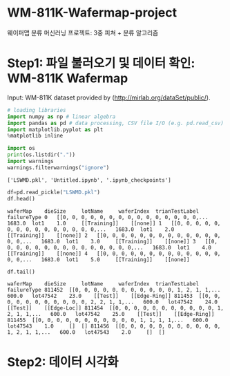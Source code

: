 # WM-811K-Wafermap-project
웨이퍼맵 분류 머신러닝 프로젝트: 3중 피쳐 + 분류 알고리즘

# Step1: 파일 불러오기 및 데이터 확인: WM-811K Wafermap

Input: WM-811K dataset provided by (http://mirlab.org/dataSet/public/).

```python
# loading libraries
import numpy as np # linear algebra
import pandas as pd # data processing, CSV file I/O (e.g. pd.read_csv)
import matplotlib.pyplot as plt
%matplotlib inline 

import os
print(os.listdir("."))
import warnings
warnings.filterwarnings("ignore")
```

`
['LSWMD.pkl', 'Untitled.ipynb', '.ipynb_checkpoints']
`

```python
df=pd.read_pickle("LSWMD.pkl")
df.head()
```

`
waferMap 	dieSize 	lotName 	waferIndex 	trianTestLabel 	failureType
0 	[[0, 0, 0, 0, 0, 0, 0, 0, 0, 0, 0, 0, 0, 0, 0,... 	1683.0 	lot1 	1.0 	[[Training]] 	[[none]]
1 	[[0, 0, 0, 0, 0, 0, 0, 0, 0, 0, 0, 0, 0, 0, 0,... 	1683.0 	lot1 	2.0 	[[Training]] 	[[none]]
2 	[[0, 0, 0, 0, 0, 0, 0, 0, 0, 0, 0, 0, 0, 0, 0,... 	1683.0 	lot1 	3.0 	[[Training]] 	[[none]]
3 	[[0, 0, 0, 0, 0, 0, 0, 0, 0, 0, 0, 0, 0, 0, 0,... 	1683.0 	lot1 	4.0 	[[Training]] 	[[none]]
4 	[[0, 0, 0, 0, 0, 0, 0, 0, 0, 0, 0, 0, 0, 0, 0,... 	1683.0 	lot1 	5.0 	[[Training]] 	[[none]]
`
```python
df.tail()
```


`
waferMap 	dieSize 	lotName 	waferIndex 	trianTestLabel 	failureType
811452 	[[0, 0, 0, 0, 0, 0, 0, 0, 0, 0, 0, 1, 2, 1, 1,... 	600.0 	lot47542 	23.0 	[[Test]] 	[[Edge-Ring]]
811453 	[[0, 0, 0, 0, 0, 0, 0, 0, 0, 0, 0, 2, 2, 1, 1,... 	600.0 	lot47542 	24.0 	[[Test]] 	[[Edge-Loc]]
811454 	[[0, 0, 0, 0, 0, 0, 0, 0, 0, 0, 0, 1, 2, 1, 1,... 	600.0 	lot47542 	25.0 	[[Test]] 	[[Edge-Ring]]
811455 	[[0, 0, 0, 0, 0, 0, 0, 0, 0, 0, 0, 1, 1, 1, 1,... 	600.0 	lot47543 	1.0 	[] 	[]
811456 	[[0, 0, 0, 0, 0, 0, 0, 0, 0, 0, 0, 1, 2, 1, 1,... 	600.0 	lot47543 	2.0 	[] 	[]
`





# Step2: 데이터 시각화








































